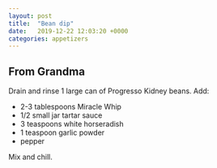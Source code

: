 ```yaml
---
layout: post
title:  "Bean dip"
date:   2019-12-22 12:03:20 +0000
categories: appetizers
---
```


## From Grandma

Drain and rinse 1 large can of Progresso Kidney beans. Add:


*  2-3 tablespoons Miracle Whip
* 1/2 small jar tartar sauce
* 3 teaspoons white horseradish
* 1 teaspoon garlic powder
* pepper


Mix and chill.
